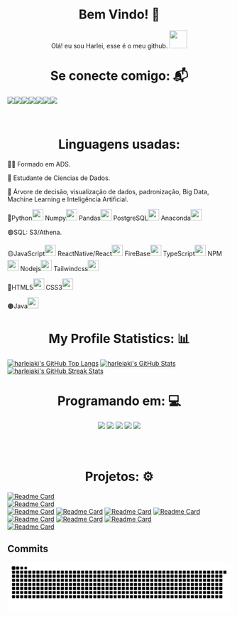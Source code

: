 <h1 align="center">Bem Vindo! 🚀</h1>
    <p align="center"> Olá! eu sou Harlei, esse é o meu github. <img align=""  height="40" width="40" src="https://cdn.jsdelivr.net/gh/devicons/devicon/icons/github/github-original.svg"/></p>

<h1 align="center">Se conecte comigo: 📬</h1>
<div>
    <a href="https://www.linkedin.com/in/harlei-akira" target="_blank"><img align="left" src="https://img.shields.io/badge/LinkedIn-%230077B5?style=for-the-badge&logo=linkedin&logoColor=white" target="_blank"></a> 
    <a href="https://www.facebook.com/harlei.aki/" target="_blank"><img align="left" src="https://img.shields.io/badge/Facebook-1877F2?style=for-the-badge&logo=facebook&logoColor=white"></a>
    <a href="https://www.instagram.com/harleykiriot/" target="_blank"><img align="left" src="https://img.shields.io/badge/Instagram-%23E4405F?style=for-the-badge&logo=instagram&logoColor=white" target="_blank"></a>  
    <a href = "mailto:harlei.akira@gmail.com"><img align="left" src="https://img.shields.io/badge/Gmail-D14836?style=for-the-badge&logo=gmail&logoColor=red"></a>
    <a href = "mailto:harlei.akira@outlook.com"><img align="left" src="https://img.shields.io/badge/Microsoft_Outlook-0078D4?style=for-the-badge&logo=microsoft-outlook&logoColor=white"></a>
    <a href = "https://snack.expo.dev/@harleiaki/tenacious-milkshake"><img align="left" src="https://img.shields.io/badge/Snack-ffffff?style=for-the-badge&logo=react&logoColor=blue"></a>
    <a href = "https://github.com/harleiaki"><img align="left" src="https://img.shields.io/badge/GitHub-323232?style=for-the-badge&logo=github&logoColor=black"></a>
</div>

</br>
</br>
</br>

<p>
  <h1 align="center"> Linguagens usadas: </h1>
</p>

🧑‍🎓 Formado em ADS.

📖 Estudante de Ciencias de Dados.

📖 Árvore de decisão, visualização de dados, padronização, Big Data, Machine Learning e Inteligência Artificial.

🔵Python<img height="25" width="25" src="https://cdn.jsdelivr.net/gh/devicons/devicon/icons/python/python-original-wordmark.svg">
  Numpy<img height="25" width="25" src="https://cdn.jsdelivr.net/gh/devicons/devicon/icons/numpy/numpy-original.svg">
  Pandas<img height="25" width="25" src="https://cdn.jsdelivr.net/gh/devicons/devicon/icons/pandas/pandas-original.svg">
  PostgreSQL<img height="25" width="25" src="https://cdn.jsdelivr.net/gh/devicons/devicon/icons/postgresql/postgresql-original.svg">
  Anaconda<img height="25" width="25" src="https://cdn.jsdelivr.net/gh/devicons/devicon/icons/anaconda/anaconda-original-wordmark.svg" >
                                  
🟢SQL: S3/Athena.

🟡JavaScript<img height="25" width="25" src="https://cdn.jsdelivr.net/gh/devicons/devicon/icons/javascript/javascript-original.svg">
  ReactNative/React<img height="25" width="25" src="https://cdn.jsdelivr.net/gh/devicons/devicon/icons/react/react-original.svg">
  FireBase<img height="25" width="25" src="https://cdn.jsdelivr.net/gh/devicons/devicon/icons/firebase/firebase-plain-wordmark.svg">
  TypeScript<img height="25" width="25" src="https://cdn.jsdelivr.net/gh/devicons/devicon/icons/typescript/typescript-original.svg">
  NPM<img height="25" width="25" src="https://cdn.jsdelivr.net/gh/devicons/devicon/icons/npm/npm-original-wordmark.svg" /> 
  Nodejs<img height="25" width="25" src="https://cdn.jsdelivr.net/gh/devicons/devicon/icons/nodejs/nodejs-original-wordmark.svg" /> 
  Tailwindcss<img height="25" width="25" src="https://cdn.jsdelivr.net/gh/devicons/devicon/icons/tailwindcss/tailwindcss-plain.svg" />

🔴HTML5<img height="25" width="25" src="https://cdn.jsdelivr.net/gh/devicons/devicon/icons/html5/html5-original-wordmark.svg" />
  CSS3<img height="25" width="25" src="https://cdn.jsdelivr.net/gh/devicons/devicon/icons/css3/css3-original-wordmark.svg" />

🟠Java<img height="25" width="25" src="https://cdn.jsdelivr.net/gh/devicons/devicon/icons/java/java-original-wordmark.svg" />


###

<h1 align="center">My Profile Statistics: 📊</h1>

<p align="left">
    <a href="https://github.com/harleiaki?tab=repositories"><img src="https://github-readme-stats.vercel.app/api/top-langs/?username=harleiaki&layout=compact&theme=tokyonight" alt="harleiaki's GitHub Top Langs"/></a>
    <a href="https://github.com/harleiaki"><img src="https://github-readme-stats.vercel.app/api?username=harleiaki&show_icons=true&theme=tokyonight&count_private=true&include_all_commits=true" alt="harleiaki's GitHub Stats"/></a>
    <a href="https://github.com/harleiaki"><img src="https://github-readme-streak-stats.herokuapp.com/?user=harleiaki&theme=tokyonight&hide_border=false&stroke=0000" alt="harleiaki's GitHub Streak Stats"/></a>
</p>
    

<h1 align="center">Programando em: 💻</h1>
<p align="left">
  <p align="center">
      <img src="https://img.shields.io/badge/Made%20for-VSCode-1f425f.svg">
      <img src="https://img.shields.io/badge/Made%20with-Jupyter-orange?style=for-the-badge&logo=Jupyter">
      <img src="https://img.shields.io/badge/IntelliJ_IDEA-000000.svg?style=for-the-badge&logo=intellij-idea&logoColor=white" />      
      <img src="https://img.shields.io/badge/Eclipse-2C2255?style=for-the-badge&logo=eclipse&logoColor=white" />      
      <img src= "https://img.shields.io/badge/Colab-F9AB00?style=for-the-badge&logo=googlecolab&color=525252" />
  </p>
</p>

</br>
</br>

<h1 align="center">Projetos: ⚙️</h1>

[![Readme Card](https://github-readme-stats.vercel.app/api/pin/?username=harleiaki&repo=Twitter&theme=dark)](https://github.com/harleiaki/Twitter)  
[![Readme Card](https://github-readme-stats.vercel.app/api/pin/?username=harleiaki&repo=Aplicativo_ler_csv-xlsx&theme=tokyonight)](https://github.com/harleiaki/Aplicativo_ler_csv-xlsx)  
[![Readme Card](https://github-readme-stats.vercel.app/api/pin/?username=harleiaki&repo=E-Chocolate2&theme=gruvbox)](https://github.com/harleiaki/E-Chocolate2)
[![Readme Card](https://github-readme-stats.vercel.app/api/pin/?username=harleiaki&repo=Fintech&theme=tokyonight)](https://github.com/harleiaki/Fintech)
[![Readme Card](https://github-readme-stats.vercel.app/api/pin/?username=harleiaki&repo=SOS-FILA&theme=dark)](https://github.com/harleiaki/SOS-FILA)
[![Readme Card](https://github-readme-stats.vercel.app/api/pin/?username=harleiaki&repo=app-pet-grupoPI&theme=merko)](https://github.com/harleiaki/app-pet-grupoPI)
[![Readme Card](https://github-readme-stats.vercel.app/api/pin/?username=harleiaki&repo=DataScience---EBAC&theme=gruvbox)](https://github.com/harleiaki/DataScience---EBAC)
[![Readme Card](https://github-readme-stats.vercel.app/api/pin/?username=harleiaki&repo=Jornada-dev&theme=synthwave)](https://github.com/harleiaki/Jornada-dev)
[![Readme Card](https://github-readme-stats.vercel.app/api/pin/?username=harleiaki&repo=Projeto1-Classificacao-credito&theme=tokyonight)](https://github.com/harleiaki/Projeto1-Classificacao-credito)  
[![Readme Card](https://github-readme-stats.vercel.app/api/pin/?username=harleiaki&repo=Projeto02---Previsao_renda&theme=synthwave)](https://github.com/harleiaki/Projeto02---Previsao_renda)

## Commits
    
![Snake animation](https://github.com/harleiaki/harleiaki/blob/output/github-contribution-grid-snake.svg)
